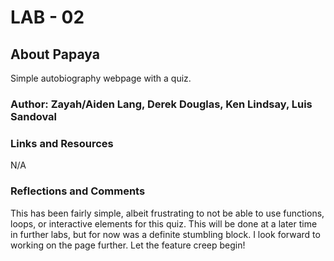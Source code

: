 # LAB - 02

## About Papaya

Simple autobiography webpage with a quiz.

### Author: Zayah/Aiden Lang, Derek Douglas, Ken Lindsay, Luis Sandoval

### Links and Resources
<!-- * [submission PR](http://xyz.com)
* Any Links you used as reference -->
N/A

### Reflections and Comments

This has been fairly simple, albeit frustrating to not be able to use functions, loops, or interactive elements for this quiz. This will be done at a later time in further labs, but for now was a definite stumbling block. I look forward to working on the page further. Let the feature creep begin!
